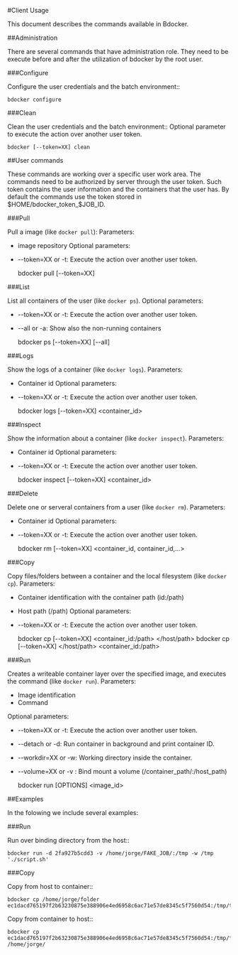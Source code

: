 #Client Usage


This document describes the commands available in Bdocker.

##Administration

There are several commands that have administration role. They need to be
execute before and after the utilization of bdocker by the root user.

###Configure

Configure the user credentials and the batch environment::

    bdocker configure
 
###Clean

Clean the user credentials and the batch environment::
Optional parameter to execute the action over another user token.

    bdocker [--token=XX] clean

##User commands

These commands are working over a specific user work area. The commands
need to be authorized by server through the user token. Such token
contains the user information and the containers that the user has.
By default the commands use the token stored in
$HOME/bdocker_token_$JOB_ID.

###Pull

Pull a image (like ``docker pull``):
Parameters:
* image repository
Optional parameters:
* --token=XX or -t: Execute the action over another user token.

    bdocker pull [--token=XX] <repository>
 
###List

List all containers of the user (like ``docker ps``).
Optional parameters:
* --token=XX or -t: Execute the action over another user token.
* --all or -a: Show also the non-running containers

    bdocker ps [--token=XX] [--all]

###Logs

Show the logs of a container (like ``docker logs``).
Parameters:
* Container id
Optional parameters:
* --token=XX or -t: Execute the action over another user token.

    bdocker logs [--token=XX] <container_id>

###Inspect

Show the information about a container (like ``docker inspect``).
Parameters:
* Container id
Optional parameters:
* --token=XX or -t: Execute the action over another user token.

    bdocker inspect [--token=XX] <container_id>

###Delete

Delete one or serveral containers from a user (like ``docker rm``).
Parameters:
* Container id
Optional parameters:
* --token=XX or -t: Execute the action over another user token.

    bdocker rm [--token=XX] <container_id, container_id,...>

###Copy

Copy files/folders between a container and the local filesystem
(like ``docker cp``).
Parameters:
* Container identification with the container path (id:/path)
* Host path (/path)
Optional parameters:
* --token=XX or -t: Execute the action over another user token.

    bdocker cp [--token=XX] <container_id:/path> </host/path>
    bdocker cp [--token=XX] </host/path> <container_id:/path>

###Run

Creates a writeable container layer over the specified image,
and executes the command (like ``docker run``).
Parameters:
* Image identification
* Command

Optional parameters:
* --token=XX or -t: Execute the action over another user token.
* --detach or -d: Run container in background and print container ID.
* --workdir=XX or -w: Working directory inside the container.
* --volume=XX or -v : Bind mount a volume (/container_path/:/host_path)

    bdocker run [OPTIONS] <image_id> <command>
    
##Examples

In the folowing we include several examples:

###Run

Run over binding directory from the host::

    bdocker run -d 2fa927b5cdd3 -v /home/jorge/FAKE_JOB/:/tmp -w /tmp './script.sh'

###Copy


Copy from host to container::

    bdocker cp /home/jorge/folder ec1dacd765197f2b63230875e388906e4ed6958c6ac71e57de8345c5f7560d54:/tmp/to_container

Copy from container to host::

    bdocker cp ec1dacd765197f2b63230875e388906e4ed6958c6ac71e57de8345c5f7560d54:/tmp/folder /home/jorge/

  

